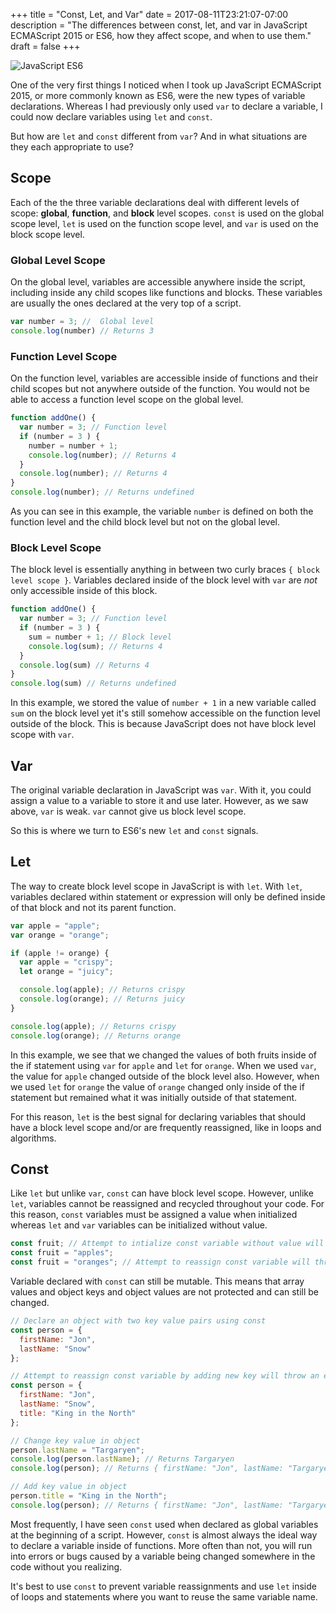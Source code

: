 +++
title = "Const, Let, and Var"
date = 2017-08-11T23:21:07-07:00
description = "The differences between const, let, and var in JavaScript ECMAScript 2015 or ES6, how they affect scope, and when to use them."
draft = false
+++

![JavaScript ES6](images/blog/javascript-logo.png)

One of the very first things I noticed when I took up JavaScript ECMAScript 2015, or more commonly known as ES6, were the new types of variable declarations. Whereas I had previously only used `var` to declare a variable, I could now declare variables using `let` and `const`.

But how are `let` and `const` different from `var`? And in what situations are they each appropriate to use?

## Scope
Each of the the three variable declarations deal with different levels of scope: **global**, **function**, and **block** level scopes. `const` is used on the global scope level, `let` is used on the function scope level, and `var` is used on the block scope level.

### Global Level Scope
On the global level, variables are accessible anywhere inside the script, including inside any child scopes like functions and blocks. These variables are usually the ones declared at the very top of a script.

```js
var number = 3; //  Global level
console.log(number) // Returns 3
```

### Function Level Scope
On the function level, variables are accessible inside of functions and their child scopes but not anywhere outside of the function. You would not be able to access a function level scope on the global level.

```js
function addOne() {
  var number = 3; // Function level
  if (number = 3 ) {
    number = number + 1;
    console.log(number); // Returns 4
  }
  console.log(number); // Returns 4
}
console.log(number); // Returns undefined
```

As you can see in this example, the variable `number` is defined on both the function level and the child block level but not on the global level.

### Block Level Scope
The block level is essentially anything in between two curly braces `{ block level scope }`. Variables declared inside of the block level with `var` are *not* only accessible inside of this block.

```js
function addOne() {
  var number = 3; // Function level
  if (number = 3 ) {
    sum = number + 1; // Block level
    console.log(sum); // Returns 4
  }
  console.log(sum) // Returns 4
}
console.log(sum) // Returns undefined
```

In this example, we stored the value of `number + 1` in a new variable called `sum` on the block level yet it's still somehow accessible on the function level outside of the block. This is because JavaScript does not have block level scope with `var`.

## Var
The original variable declaration in JavaScript was `var`. With it, you could assign a value to a variable to store it and use later. However, as we saw above, `var` is weak. `var` cannot give us block level scope.

So this is where we turn to ES6's new `let` and `const` signals.

## Let
The way to create block level scope in JavaScript is with `let`. With `let`, variables declared within statement or expression will only be defined inside of that block and not its parent function.

```js
var apple = "apple";
var orange = "orange";

if (apple != orange) {
  var apple = "crispy";
  let orange = "juicy";

  console.log(apple); // Returns crispy
  console.log(orange); // Returns juicy
}

console.log(apple); // Returns crispy
console.log(orange); // Returns orange
```

In this example, we see that we changed the values of both fruits inside of the if statement using `var` for `apple` and `let` for `orange`. When we used `var`, the value for `apple` changed outside of the block level also. However, when we used `let` for `orange` the value of `orange` changed only inside of the if statement but remained what it was initially outside of that statement.

For this reason, `let` is the best signal for declaring variables that should have a block level scope and/or are frequently reassigned, like in loops and algorithms.

## Const
Like `let` but unlike `var`, `const` can have block level scope. However, unlike `let`, variables cannot be reassigned and recycled throughout your code. For this reason, `const` variables must be assigned a value when initialized whereas `let` and `var` variables can be initialized without value.

```js
const fruit; // Attempt to intialize const variable without value will throw and error
const fruit = "apples";
const fruit = "oranges"; // Attempt to reassign const variable will throw an error
```

Variable declared with `const` can still be mutable. This means that array values and object keys and object values are not protected and can still be changed.

```js
// Declare an object with two key value pairs using const
const person = {
  firstName: "Jon",
  lastName: "Snow"
};

// Attempt to reassign const variable by adding new key will throw an error
const person = {
  firstName: "Jon",
  lastName: "Snow",
  title: "King in the North"
};

// Change key value in object
person.lastName = "Targaryen";
console.log(person.lastName); // Returns Targaryen
console.log(person); // Returns { firstName: "Jon", lastName: "Targaryen" }

// Add key value in object
person.title = "King in the North";
console.log(person); // Returns { firstName: "Jon", lastName: "Targaryen", title: "King in the North" }
```

Most frequently, I have seen `const` used when declared as global variables at the beginning of a script. However, `const` is almost always the ideal way to declare a variable inside of functions. More often than not, you will run into errors or bugs caused by a variable being changed somewhere in the code without you realizing.

It's best to use `const` to prevent variable reassignments and use `let` inside of loops and statements where you want to reuse the same variable name.
